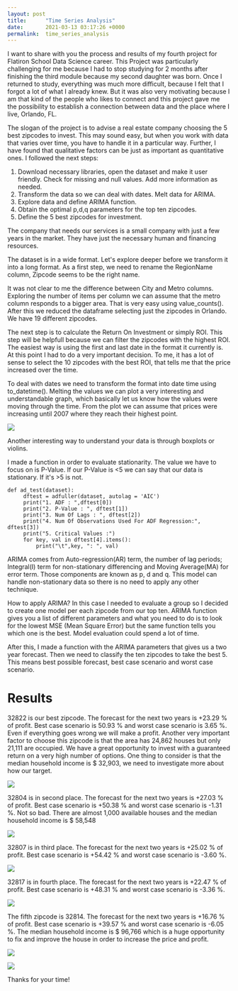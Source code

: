 ```yaml
---
layout: post
title:      "Time Series Analysis"
date:       2021-03-13 03:17:26 +0000
permalink:  time_series_analysis
---
```



I want to share with you the process and results of my fourth project for Flatiron School Data Science career.
This Project was particularly challenging for me because I had to stop studying for 2 months after finishing the third module because my second daughter was born. Once I returned to study, everything was much more difficult, because I felt that I forgot a lot of what I already knew. But it was also very motivating because I am that kind of the people who likes to connect and this project gave me the possibility to establish a connection between data and the place where I live, Orlando, FL.

The slogan of the project is to advise a real estate company choosing the 5 best zipcodes to invest. This may sound easy, but when you work with data that varies over time, you have to handle it in a particular way. Further, I have found that qualitative factors can be just as important as quantitative ones. I followed the next steps:

1. Download necessary libraries, open the dataset and make it user friendly. Check for missing and null values. Add more information as needed.
2. Transform the data so we can deal with dates. Melt data for ARIMA.
3. Explore data and define ARIMA function.
4. Obtain the optimal p,d,q parameters for the top ten zipcodes.
5. Define the 5 best zipcodes for investment.

The company that needs our services is a small company with just a few years in the market. They have just the necessary human and financing resources.


The dataset is in a wide format. Let's explore deeper before we transform it into a long format. As a first step, we need to rename the RegionName column, Zipcode seems to be the right name.

It was not clear to me the difference between City and Metro columns. Exploring the number of items per column we can assume that the metro column responds to a bigger area. That is very easy using value_counts(). After this we reduced the dataframe selecting just the zipcodes in Orlando. We have 19 different zipcodes.

The next step is to calculate the Return On Investment or simply ROI. This step will be helpfull because we can filter the zipcodes with the highest ROI. The easiest way is using the first and last date in the format it currently is. At this point I had to do a very important decision. To me, it has a lot of sense to select the 10 zipcodes with the best ROI, that tells me that the price increased over the time.

To deal with dates we need to transform the format into date time using to_datetime().
Melting the values we can plot a very interesting and understandable graph, which basically let us know how the values were moving through the time. From the plot we can assume that prices were increasing until 2007 where they reach their highest point.

![](https://imgur.com/tAHH9xd)

Another interesting way to understand your data is through boxplots or violins.

I made a function in order to evaluate stationarity. The value we have to focus on is P-Value. If our P-Value is <5 we can say that our data is stationary. If it's >5 is not.

```
def ad_test(dataset):
     dftest = adfuller(dataset, autolag = 'AIC')
     print("1. ADF : ",dftest[0])
     print("2. P-Value : ", dftest[1])
     print("3. Num Of Lags : ", dftest[2])
     print("4. Num Of Observations Used For ADF Regression:",      dftest[3])
     print("5. Critical Values :")
     for key, val in dftest[4].items():
         print("\t",key, ": ", val)
```

ARIMA comes from Auto-regression(AR) term, the number of lag periods; Integral(I) term for non-stationary differencing and Moving Average(MA) for error term. Those components are known as p, d and q. This model can handle non-stationary data so there is no need to apply any other technique.

How to apply ARIMA? In this case I needed to evaluate a group so I decided to create one model per each zipcode from our top ten. ARIMA function gives you a list of different parameters and what you need to do is to look for the lowest MSE (Mean Square Error) but the same function tells you which one is the best. Model evaluation could spend a lot of time. 

After this, I made a function with the ARIMA parameters that gives us a two year forecast. 
Then we need to classify the ten zipcodes to take the best 5. This means best possible forecast, best case scenario and worst case scenario.


# Results

32822 is our best zipcode. The forecast for the next two years is +23.29 % of profit. Best case scenario is 50.93 % and worst case scenario is 3.65 %. Even if everything goes wrong we will make a profit. Another very important factor to choose this zipcode is that the area has 24,862 houses but only 21,111 are occupied. We have a great opportunity to invest with a guaranteed return on a very high number of options. One thing to consider is that the median household income is $ 32,903, we need to investigate more about how our target.

![](https://imgur.com/kUNM13I)

32804 is in second place. The forecast for the next two years is +27.03 % of profit. Best case scenario is +50.38 % and worst case scenario is -1.31 %. Not so bad. There are almost 1,000 available houses and the median household income is $ 58,548

![](https://imgur.com/e8SrMD8)

32807 is in third place. The forecast for the next two years is +25.02 % of profit. Best case scenario is +54.42 % and worst case scenario is -3.60 %.

![](https://imgur.com/CrRCwPU)

32817 is in fourth place. The forecast for the next two years is +22.47 % of profit. Best case scenario is +48.31 % and worst case scenario is -3.36 %.

![](https://imgur.com/7oLuyKa)

The fifth zipcode is 32814. The forecast for the next two years is +16.76 % of profit. Best case scenario is +39.57 % and worst case scenario is -6.05 %. The median household income is $ 96,766 which is a huge opportunity to fix and improve the house in order to increase the price and profit.

![](https://imgur.com/0N7EkDy)

![](https://imgur.com/K4d7OPQ)

Thanks for your time!




